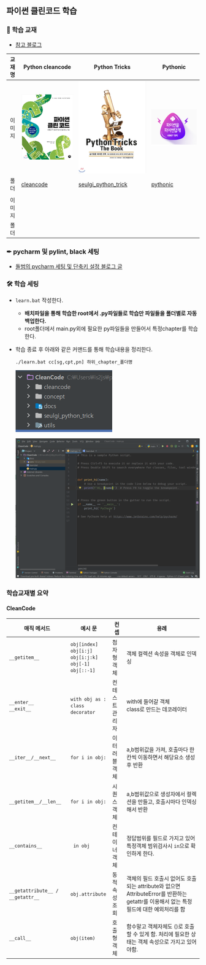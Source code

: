 ## 파이썬 클린코드 학습



### 📜 학습 교재

- [참고 블로그](https://dailyheumsi.tistory.com/category/%EB%8D%94%20%EB%82%98%EC%9D%80%20%EC%97%94%EC%A7%80%EB%8B%88%EC%96%B4%EA%B0%80%20%EB%90%98%EA%B8%B0%20%EC%9C%84%ED%95%B4/%ED%8C%8C%EC%9D%B4%EC%8D%AC%EC%9D%84%20%ED%8C%8C%EC%9D%B4%EC%8D%AC%EC%8A%A4%EB%9F%BD%EA%B2%8C)

| 교재명 | Python cleancode                                             | Python Tricks                                                | Pythonic                                                     |
| :----: | ------------------------------------------------------------ | ------------------------------------------------------------ | ------------------------------------------------------------ |
| 이미지 | ![image-20220716012838378](https://raw.githubusercontent.com/is3js/screenshots/main/image-20220716012838378.png) | ![image-20220717004101722](https://raw.githubusercontent.com/is3js/screenshots/main/image-20220717004101722.png) | ![image-20220727190948380](https://raw.githubusercontent.com/is3js/screenshots/main/image-20220727190948380.png) |
|  폴더  | [cleancode](../cleancode)                                    | [seulgi_python_trick](../seulgi_python_trick)                | [pythonic](../pythonic)                                      |
|        |                                                              |                                                              |                                                              |
| 이미지 |                                                              |                                                              |                                                              |
|  폴더  |                                                              |                                                              |                                                              |





### ✒ pycharm 및 pylint, black 세팅

- [돌범의 pycharm 세팅 및 단축키 설정 블로그 글](https://blog.chojaeseong.com/pycharm/settings/shortcut/2022/02/13/pycharrm_settings_shortcut.html)





### 🛠 학습 세팅

- `learn.bat` 작성한다.

    - **배치파일을 통해 학습한 root에서 .py파일들로 학습만 파일들을 폴더별로 자동 백업한다.** 
    - root폴더에서 main.py외에 필요한 py파일들을 만들어서 특정chapter를 학습한다.

- 학습 종료 후 아래와 같은 커맨드를 통해 학습내용을 정리한다.
    ```shell
    ./learn.bat cc[sg,cpt,pn] 하위_chapter_폴더명
    ```
  ![image-20220722010621957](https://raw.githubusercontent.com/is3js/screenshots/main/image-20220722010621957.png)
  
  
  ![521dc07c-45b8-4ffa-b87b-c89efd5f6c39](https://raw.githubusercontent.com/is3js/screenshots/main/521dc07c-45b8-4ffa-b87b-c89efd5f6c39.gif)





### 학습교재별 요약

#### CleanCode

| 매직 메서드                      | 예시 문                                                      | 컨셉            | 용례                                                         |
| -------------------------------- | ------------------------------------------------------------ | --------------- | ------------------------------------------------------------ |
| `__getitem__`                    | `obj[index]`<br />`obj[i:j]`<br />`obj[i:j:k]`<br />`obj[-1]`<br />`obj[::-1]` | 첨자형 객체     | 객체 컬렉션 속성을 객체로 인덱싱                             |
| `__enter__`<br />`__exit__`      | `with obj as :`<br />`class decorator`                       | 컨테스트 관리자 | with에 들어갈 객체<br />class로 만드는 데코레이터            |
| `__iter__/__next__`              | `for i in obj:`                                              | 이터러블 객체   | a,b범위값을 가져, 호출마다 한칸씩 이동하면서 해당요소 생성후 반환 |
| `__getitem__/__len__`            | `for i in obj:`                                              | 시퀀스객체      | a,b범위값으로 생성자에서 컬렉션을 만들고, 호출시마다 인덱싱해서 반환 |
| `__contains__`                   | ` in obj`                                                    | 컨테이너 객체   | 정답범위를 필드로 가지고 있어 특정객체 범위검사시 `in`으로 확인하게 한다. |
| `__getattribute__ / __getattr__` | `obj.attribute`                                              | 동적 속성조회   | 객체의 필드 호출시 없어도 호출되는 attribute와 없으면 AttributeError를 반환하는 getattr를 이용해서 없는 특정 필드에 대한 예외처리를 함 |
| `__call__`                       | `obj(item)`                                                  | 호출형 객체     | 함수말고 객체자체도 ()로 호출할 수 있게 함. 처리에 필요한 상태는 객체 속성으로 가지고 있어야함. |

